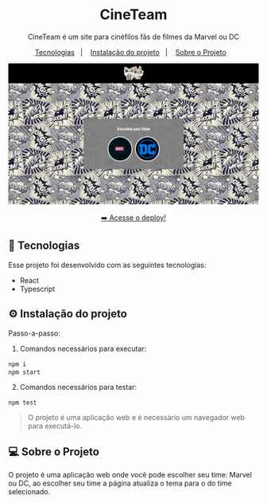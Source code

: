 <h1 align="center"> CineTeam </h1>

<p align="center">
  CineTeam é um site para cinéfilos fãs de filmes da Marvel ou DC<br/>
</p>

<p align="center">
  <a href="#-tecnologias">Tecnologias</a>&nbsp;&nbsp;&nbsp;|&nbsp;&nbsp;&nbsp;
  <a href="#-instalação-do-projeto">Instalação do projeto</a>&nbsp;&nbsp;&nbsp;|&nbsp;&nbsp;&nbsp;
  <a href="#-sobre-o-projeto">Sobre o Projeto</a>&nbsp;&nbsp;&nbsp;
</p>

<p align="center">
  <img alt="imagem do site pronto no vercel" src="./src/assets/Preview-CineTeam.png">
</p>

<p align="center">
  <a href="https://vs12-front-05-styled-component-task-01.vercel.app/" target="_blank">➡️ Acesse o deploy!</a>
</p>

## 🚀 Tecnologias

Esse projeto foi desenvolvido com as seguintes tecnologias:

- React
- Typescript  

## ⚙️ Instalação do projeto

Passo-a-passo:

1. Comandos necessários para executar:

```
npm i
npm start
```

2. Comandos necessários para testar:

```
npm test
```

> O projeto é uma aplicação web e é necessário um navegador web para executá-lo.

## 💻 Sobre o Projeto

O projeto é uma aplicação web onde você pode escolher seu time: Marvel ou DC, ao escolher seu time a página atualiza o tema para o do time selecionado.